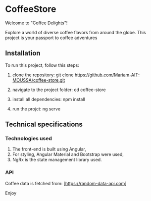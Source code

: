 # CoffeeStore

Welcome to "Coffee Delights"!

Explore a world of diverse coffee flavors from around the globe. This project is your passport to coffee adventures

## Installation

To run this project, follow this steps: 
1. clone the repository: 
git clone https://github.com/Mariam-AIT-MOUSSA/coffee-store.git

2. navigate to the project folder: 
cd coffee-store

3. install all dependencies:
npm install

4. run the projct: 
ng serve

## Technical specifications

### Technologies used

1. The front-end is built using Angular, 
2. For styling, Angular Material and Bootstrap were used,
3. NgRx is the state management library used. 

### API 

Coffee data is fetched from: [https://random-data-api.com]


Enjoy
